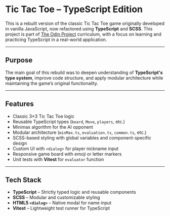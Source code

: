 # Tic Tac Toe – TypeScript Edition

This is a rebuilt version of the classic Tic Tac Toe game originally developed in vanilla JavaScript, now refactored using **TypeScript** and **SCSS**. This project is part of [The Odin Project](https://www.theodinproject.com/) curriculum, with a focus on learning and practicing TypeScript in a real-world application.

---

## Purpose

The main goal of this rebuild was to deepen understanding of **TypeScript's type system**, improve code structure, and apply modular architecture while maintaining the game’s original functionality.

---

## Features

- Classic 3×3 Tic Tac Toe logic
- Reusable TypeScript types (`board`, `Move`, `players`, etc.)
- Minimax algorithm for the AI opponent
- Modular architecture (`minMax.ts`, `evaluation.ts`, `common.ts`, etc.)
- SCSS-based styling with global variables and component-specific design
- Custom UI with `<dialog>` for player nickname input
- Responsive game board with emoji or letter markers
- Unit tests with **Vitest** for `evaluator` function

---

## Tech Stack

- **TypeScript** – Strictly typed logic and reusable components
- **SCSS** – Modular and customizable styling
- **HTML5 `<dialog>`** – Native modal for name input
- **Vitest** – Lightweight test runner for TypeScript
